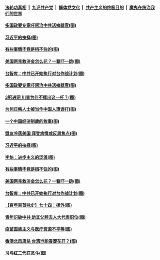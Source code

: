 ####  [法轮功真相](../../../../basic/blob/master/README.md?t=02281231) &nbsp;|&nbsp; [九评共产党](../../../../9ping.md/blob/master/README.md?t=02281231) &nbsp;|&nbsp; [解体党文化](../../../../jtdwh.md/blob/master/README.md?t=02281231)  &nbsp;|&nbsp; [共产主义的终极目的](../../../../gczydzjmd.md/blob/master/README.md?t=02281231) &nbsp;|&nbsp; [魔鬼在统治我们的世界](../../../../mgztzwmdsj.md/blob/master/README.md?t=02281231) 


#### [多国政要专家吁惩治中共活摘器官(图)](../pages/p4/963910.md?t=02281231) 

#### [习近平的抉择(图)](../pages/p4/963864.md?t=02281231) 

#### [有些事情毕竟是挡不住的(图)](../pages/p4/963862.md?t=02281231) 

#### [美国两兆救济金怎么花？一看吓一跳(图)](../pages/p4/963772.md?t=02281231) 

#### [台智库：中共已开始执行对台作战计划(图)](../pages/p4/963858.md?t=02281231) 


#### [多国政要专家吁惩治中共活摘器官(图)](../pages/p4/963910.md?t=02281231) 

#### [3呎进洞 川普为何不挥出这一杆？(图)](../pages/p4/963959.md?t=02281231) 

#### [为何日韩人士被当作中国人遭误打(图)](../pages/p4/963958.md?t=02281231) 

#### [一个中国经济制裁的故事(图)](../pages/p4/963914.md?t=02281231) 

#### [盟友冷落美国 拜登病情成反思焦点(图)](../pages/p4/963962.md?t=02281231) 


#### [习近平的抉择(图)](../pages/p4/963864.md?t=02281231) 

#### [李怡：进步主义的泛滥(图)](../pages/p4/963859.md?t=02281231) 

#### [有些事情毕竟是挡不住的(图)](../pages/p4/963862.md?t=02281231) 

#### [美国两兆救济金怎么花？一看吓一跳(图)](../pages/p4/963772.md?t=02281231) 

#### [台智库：中共已开始执行对台作战计划(图)](../pages/p4/963858.md?t=02281231) 

#### [【百年百首咏史】七十四：援外(图)](../pages/p4/963863.md?t=02281231) 



#### [青年识破中共 助其父辞去人大代表职位(图)](../pages/p4/963776.md?t=02281231) 


#### [疫苗国族主义与医疗资源不平等(图)](../pages/p4/963770.md?t=02281231) 

#### [香港北风肃杀 台湾岂能春暖花开？(图)](../pages/p4/963765.md?t=02281231) 

#### [习与红二代在恶斗(图)](../pages/p4/963766.md?t=02281231) 

